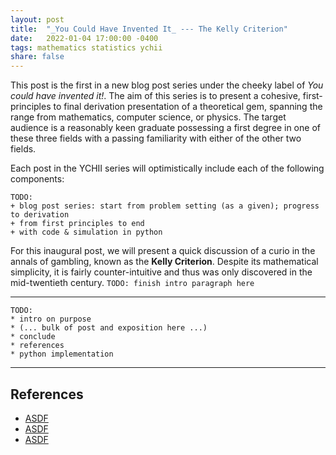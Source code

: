 ```yaml
---
layout: post
title:  "_You Could Have Invented It_ --- The Kelly Criterion"
date:   2022-01-04 17:00:00 -0400
tags: mathematics statistics ychii
share: false
---
```


This post is the first in a new blog post series under the cheeky label of _You could have invented it!_. The aim of this series is to present a cohesive, first-principles to final derivation presentation of a theoretical gem, spanning the range from mathematics, computer science, or physics. The target audience is a reasonably keen graduate possessing a first degree in one of these three fields with a passing familiarity with either of the other two fields.

Each post in the YCHII series will optimistically include each of the following components:
```
TODO:
+ blog post series: start from problem setting (as a given); progress to derivation
+ from first principles to end
+ with code & simulation in python
```

For this inaugural post, we will present a quick discussion of a curio in the annals of gambling, known as the __Kelly Criterion__. Despite its mathematical simplicity, it is fairly counter-intuitive and thus was only discovered in the mid-twentieth century.
`TODO: finish intro paragraph here`

- - - - -

```
TODO:
* intro on purpose
* (... bulk of post and exposition here ...)
* conclude
* references
* python implementation
```

- - - - -

## References

* [ASDF](asdf)
* [ASDF](asdf)
* [ASDF](asdf)
